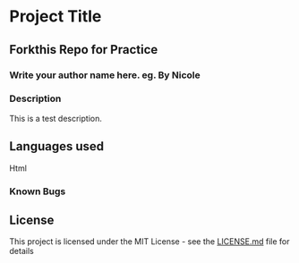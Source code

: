 # Project Title

## Forkthis Repo for Practice

### Write your author name here. eg. By Nicole

### Description

This is a test description.

## Languages used

Html

### Known Bugs



## License

This project is licensed under the MIT License - see the [LICENSE.md](LICENSE.md) file for details


